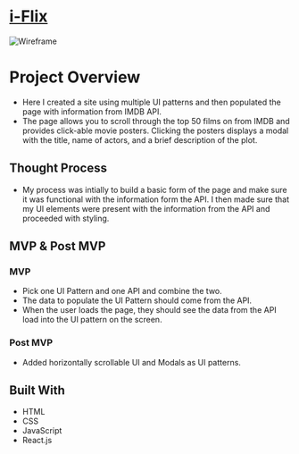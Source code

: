 # <strong> [i-Flix](https://iffat77.github.io/ui-pattern-project/)</strong>

![Wireframe](https://res.cloudinary.com/dsk8h1adc/image/upload/v1650817442/Screen_Shot_2022-04-24_at_12.20.52_PM_um83tq.png)

# Project Overview 
- Here I created a site using multiple UI patterns and then populated the page with information from IMDB API.
- The page allows you to scroll through the top 50 films on from IMDB and provides click-able movie posters. Clicking the posters displays a modal with the title, name of actors, and a brief description of the plot.

## Thought Process
- My process was intially to build a basic form of the page and make sure it was functional with the information form the API. I then made sure that my UI elements were present with the information from the API and proceeded with styling.

## MVP & Post MVP

### MVP
- Pick one UI Pattern and one API and combine the two.
- The data to populate the UI Pattern should come from the API.
- When the user loads the page, they should see the data from the API load into the UI pattern on the screen.

### Post MVP
- Added horizontally scrollable UI and Modals as UI patterns.

## Built With
- HTML
- CSS
- JavaScript
- React.js


